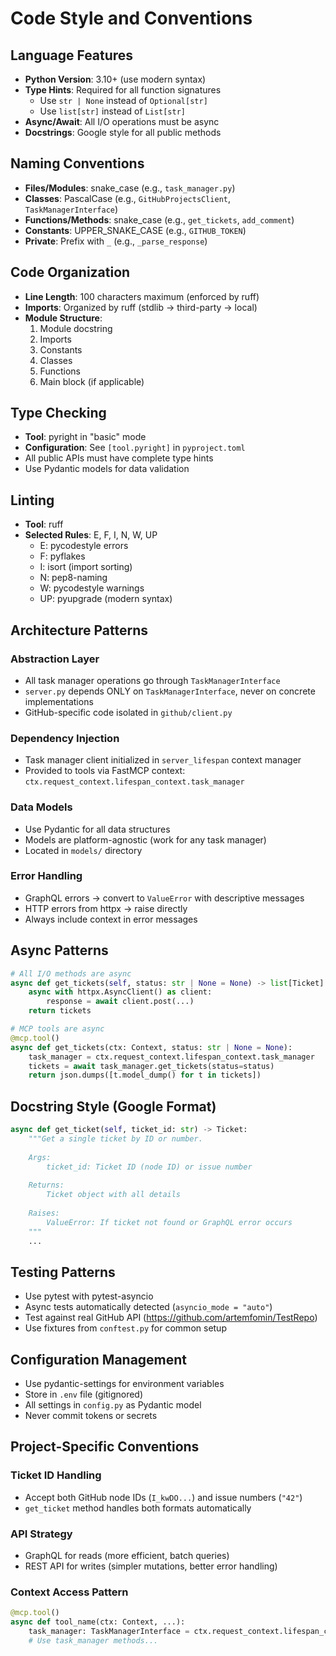 # Code Style and Conventions

## Language Features
- **Python Version**: 3.10+ (use modern syntax)
- **Type Hints**: Required for all function signatures
  - Use `str | None` instead of `Optional[str]`
  - Use `list[str]` instead of `List[str]`
- **Async/Await**: All I/O operations must be async
- **Docstrings**: Google style for all public methods

## Naming Conventions
- **Files/Modules**: snake_case (e.g., `task_manager.py`)
- **Classes**: PascalCase (e.g., `GitHubProjectsClient`, `TaskManagerInterface`)
- **Functions/Methods**: snake_case (e.g., `get_tickets`, `add_comment`)
- **Constants**: UPPER_SNAKE_CASE (e.g., `GITHUB_TOKEN`)
- **Private**: Prefix with `_` (e.g., `_parse_response`)

## Code Organization
- **Line Length**: 100 characters maximum (enforced by ruff)
- **Imports**: Organized by ruff (stdlib → third-party → local)
- **Module Structure**:
  1. Module docstring
  2. Imports
  3. Constants
  4. Classes
  5. Functions
  6. Main block (if applicable)

## Type Checking
- **Tool**: pyright in "basic" mode
- **Configuration**: See `[tool.pyright]` in `pyproject.toml`
- All public APIs must have complete type hints
- Use Pydantic models for data validation

## Linting
- **Tool**: ruff
- **Selected Rules**: E, F, I, N, W, UP
  - E: pycodestyle errors
  - F: pyflakes
  - I: isort (import sorting)
  - N: pep8-naming
  - W: pycodestyle warnings
  - UP: pyupgrade (modern syntax)

## Architecture Patterns

### Abstraction Layer
- All task manager operations go through `TaskManagerInterface`
- `server.py` depends ONLY on `TaskManagerInterface`, never on concrete implementations
- GitHub-specific code isolated in `github/client.py`

### Dependency Injection
- Task manager client initialized in `server_lifespan` context manager
- Provided to tools via FastMCP context: `ctx.request_context.lifespan_context.task_manager`

### Data Models
- Use Pydantic for all data structures
- Models are platform-agnostic (work for any task manager)
- Located in `models/` directory

### Error Handling
- GraphQL errors → convert to `ValueError` with descriptive messages
- HTTP errors from httpx → raise directly
- Always include context in error messages

## Async Patterns
```python
# All I/O methods are async
async def get_tickets(self, status: str | None = None) -> list[Ticket]:
    async with httpx.AsyncClient() as client:
        response = await client.post(...)
    return tickets

# MCP tools are async
@mcp.tool()
async def get_tickets(ctx: Context, status: str | None = None):
    task_manager = ctx.request_context.lifespan_context.task_manager
    tickets = await task_manager.get_tickets(status=status)
    return json.dumps([t.model_dump() for t in tickets])
```

## Docstring Style (Google Format)
```python
async def get_ticket(self, ticket_id: str) -> Ticket:
    """Get a single ticket by ID or number.
    
    Args:
        ticket_id: Ticket ID (node ID) or issue number
        
    Returns:
        Ticket object with all details
        
    Raises:
        ValueError: If ticket not found or GraphQL error occurs
    """
    ...
```

## Testing Patterns
- Use pytest with pytest-asyncio
- Async tests automatically detected (`asyncio_mode = "auto"`)
- Test against real GitHub API (https://github.com/artemfomin/TestRepo)
- Use fixtures from `conftest.py` for common setup

## Configuration Management
- Use pydantic-settings for environment variables
- Store in `.env` file (gitignored)
- All settings in `config.py` as Pydantic model
- Never commit tokens or secrets

## Project-Specific Conventions

### Ticket ID Handling
- Accept both GitHub node IDs (`I_kwDO...`) and issue numbers (`"42"`)
- `get_ticket` method handles both formats automatically

### API Strategy
- GraphQL for reads (more efficient, batch queries)
- REST API for writes (simpler mutations, better error handling)

### Context Access Pattern
```python
@mcp.tool()
async def tool_name(ctx: Context, ...):
    task_manager: TaskManagerInterface = ctx.request_context.lifespan_context.task_manager
    # Use task_manager methods...
```
